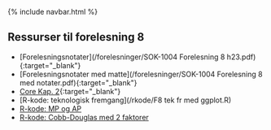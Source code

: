{% include navbar.html %}
## Ressurser til forelesning 8

- [Forelesningsnotater](/forelesninger/SOK-1004 Forelesning 8 h23.pdf){:target="_blank"}
- [Forelesningsnotater med matte](/forelesninger/SOK-1004 Forelesning 8 med notater.pdf){:target="_blank"}
- [Core Kap. 2](https://www.core-econ.org/the-economy/book/text/02.html){:target="_blank"}
- [R-kode: teknologisk fremgang](/rkode/F8 tek fr med ggplot.R)
- [R-kode: MP og AP](/rkode/F8_MP_og_AP.R)
- [R-kode: Cobb-Douglas med 2 faktorer](/rkode/F8_cobb_douglas_med_2_faktorer.R)

